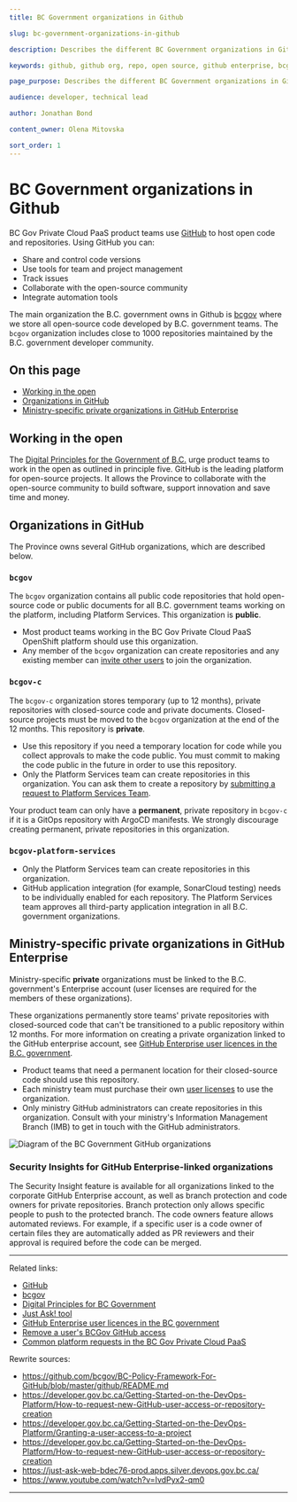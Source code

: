 ```yaml
---
title: BC Government organizations in Github

slug: bc-government-organizations-in-github

description: Describes the different BC Government organizations in GitHub.

keywords: github, github org, repo, open source, github enterprise, bcgov, github organization

page_purpose: Describes the different BC Government organizations in GitHub, what they're used for, and who can use them.

audience: developer, technical lead

author: Jonathan Bond

content_owner: Olena Mitovska

sort_order: 1
---
```


# BC Government organizations in Github

BC Gov Private Cloud PaaS product teams use <a href="https://github.com" target="_blank">GitHub</a> to host open code and repositories. Using GitHub you can:
* Share and control code versions
* Use tools for team and project management
* Track issues
* Collaborate with the open-source community
* Integrate automation tools

The main organization the B.C. government owns in Github is [bcgov](https://github.com/bcgov) where we store all open-source code developed by B.C. government teams. The `bcgov` organization includes close to 1000 repositories maintained by the B.C. government developer community.

## On this page
- [Working in the open](#work-in-open)
- [Organizations in GitHub](#gov-orgs)
- [Ministry-specific private organizations in GitHub Enterprise](#ministry-private-orgs)

## Working in the open<a name="work-in-open"></a>

The [Digital Principles for the Government of B.C.](https://digital.gov.bc.ca/resources/digital-principles) urge product teams to work in the open as outlined in principle five. GitHub is the leading platform for open-source projects. It allows the Province to collaborate with the open-source community to build software, support innovation and save time and money.

## Organizations in GitHub<a name="gov-orgs"></a>

The Province owns several GitHub organizations, which are described below.

### `bcgov`

The `bcgov` organization contains all public code repositories that hold open-source code or public documents for all B.C. government teams working on the platform, including Platform Services. This organization is **public**.
* Most product teams working in the BC Gov Private Cloud PaaS OpenShift platform should use this organization.
* Any member of the `bcgov` organization can create repositories and any existing member can [invite other users](https://just-ask-web-bdec76-prod.apps.silver.devops.gov.bc.ca/) to join the organization.

### `bcgov-c`

The `bcgov-c` organization stores temporary (up to 12 months), private repositories with closed-source code and private documents. Closed-source projects must be moved to the `bcgov` organization at the end of the 12 months. This repository is **private**.

* Use this repository if you need a temporary location for code while you collect approvals to make the code public. You must commit to making the code public in the future in order to use this repository.
* Only the Platform Services team can create repositories in this organization. You can ask them to create a repository by [submitting a request to Platform Services Team](%WORDPRESS_BASE_URL%/private-cloud/support-and-community/devops-requests-in-the-bc-gov-private-cloud-paas/#request-a-new-github-user-access-for-bcgovc-private-org-or-to-create-a-private-repository/).

Your product team can only have a **permanent**, private repository in `bcgov-c` if it is a GitOps repository with ArgoCD manifests. We strongly discourage creating permanent, private repositories in this organization.

### `bcgov-platform-services`

* Only the Platform Services team can create repositories in this organization.
* GitHub application integration (for example, SonarCloud testing) needs to be individually enabled for each repository. The Platform Services team approves all third-party application integration in all B.C. government organizations.

## Ministry-specific private organizations in GitHub Enterprise<a name="ministry-private-orgs"></a>

Ministry-specific **private** organizations must be linked to the B.C. government's Enterprise account (user licenses are required for the members of these organizations).

These organizations permanently store teams' private repositories with closed-sourced code that can't be transitioned to a public repository within 12 months. For more information on creating a private organization linked to the GitHub enterprise account, see [GitHub Enterprise user licences in the B.C. government](/github-enterprise-user-licenses-bc-government/).
* Product teams that need a permanent location for their closed-source code should use this repository.
* Each ministry team must purchase their own [user licenses](/github-enterprise-user-licenses-bc-government/) to use the organization.
* Only ministry GitHub administrators can create repositories in this organization. Consult with your ministry's Information Management Branch (IMB) to get in touch with the GitHub administrators.

![Diagram of the BC Government GitHub organizations](../../images/github-organization-chart.png)

### Security Insights for GitHub Enterprise-linked organizations

The Security Insight feature is available for all organizations linked to the corporate GitHub Enterprise account, as well as branch protection and code owners for private repositories. Branch protection only allows specific people to push to the protected branch. The code owners feature allows automated reviews. For example, if a specific user is a code owner of certain files they are automatically added as PR reviewers and their approval is required before the code can be merged.

---
Related links:
* [GitHub](https://github.com)
* [bcgov](https://github.com/bcgov)
* [Digital Principles for BC Government](https://digital.gov.bc.ca/resources/digital-principles)
* [Just Ask! tool](https://just-ask-web-bdec76-prod.apps.silver.devops.gov.bc.ca/)
* [GitHub Enterprise user licences in the BC government](/github-enterprise-user-licenses-bc-government/)
* [Remove a user's BCGov GitHub access](/remove-user-bcgov-github-access/)
* [Common platform requests in the BC Gov Private Cloud PaaS](%WORDPRESS_BASE_URL%/private-cloud/support-and-community/devops-requests-in-the-bc-gov-private-cloud-paas/)

Rewrite sources:
* https://github.com/bcgov/BC-Policy-Framework-For-GitHub/blob/master/github/README.md
* https://developer.gov.bc.ca/Getting-Started-on-the-DevOps-Platform/How-to-request-new-GitHub-user-access-or-repository-creation
* https://developer.gov.bc.ca/Getting-Started-on-the-DevOps-Platform/Granting-a-user-access-to-a-project
* https://developer.gov.bc.ca/Getting-Started-on-the-DevOps-Platform/How-to-request-new-GitHub-user-access-or-repository-creation
* https://just-ask-web-bdec76-prod.apps.silver.devops.gov.bc.ca/
* https://www.youtube.com/watch?v=IvdPyx2-qm0
---
